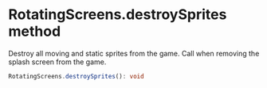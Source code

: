 # RotatingScreens.destroySprites method

Destroy all moving and static sprites from the game. Call when removing the splash screen from the game.

```typescript
RotatingScreens.destroySprites(): void
```